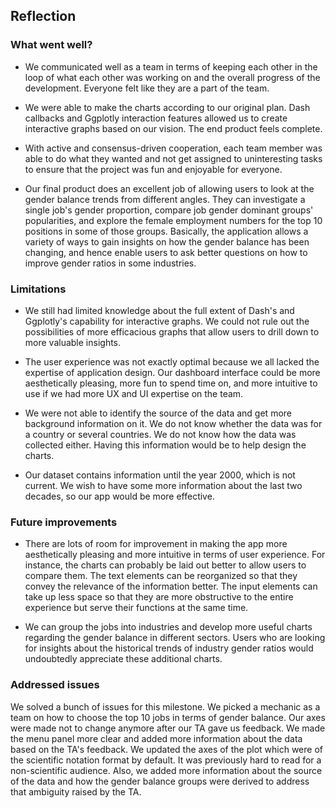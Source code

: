 ## Reflection

### What went well?

- We communicated well as a team in terms of keeping each other in the loop of what each other was working on and the overall progress of the development. Everyone felt like they are a part of the team.

- We were able to make the charts according to our original plan. Dash callbacks and Ggplotly interaction features allowed us to create interactive graphs based on our vision. The end product feels complete.

- With active and consensus-driven cooperation, each team member was able to do what they wanted and not get assigned to uninteresting tasks to ensure that the project was fun and enjoyable for everyone.

- Our final product does an excellent job of allowing users to look at the gender balance trends from different angles. They can investigate a single job's gender proportion, compare job gender dominant groups' popularities, and explore the female employment numbers for the top 10 positions in some of those groups. Basically, the application allows a variety of ways to gain insights on how the gender balance has been changing, and hence enable users to ask better questions on how to improve gender ratios in some industries.

### Limitations

- We still had limited knowledge about the full extent of Dash's and Ggplotly's capability for interactive graphs. We could not rule out the possibilities of more efficacious graphs that allow users to drill down to more valuable insights.    

- The user experience was not exactly optimal because we all lacked the expertise of application design. Our dashboard interface could be more aesthetically pleasing, more fun to spend time on, and more intuitive to use if we had more UX and UI expertise on the team.

- We were not able to identify the source of the data and get more background information on it. We do not know whether the data was for a country or several countries. We do not know how the data was collected either. Having this information would be to help design the charts.

- Our dataset contains information until the year 2000, which is not current. We wish to have some more information about the last two decades, so our app would be more effective.

### Future improvements

- There are lots of room for improvement in making the app more aesthetically pleasing and more intuitive in terms of user experience. For instance, the charts can probably be laid out better to allow users to compare them. The text elements can be reorganized so that they convey the relevance of the information better. The input elements can take up less space so that they are more obstructive to the entire experience but serve their functions at the same time.

- We can group the jobs into industries and develop more useful charts regarding the gender balance in different sectors. Users who are looking for insights about the historical trends of industry gender ratios would undoubtedly appreciate these additional charts.

### Addressed issues

We solved a bunch of issues for this milestone. We picked a mechanic as a team on how to choose the top 10 jobs in terms of gender balance. Our axes were made not to change anymore after our TA gave us feedback. We made the menu panel more clear and added more information about the data based on the TA's feedback. We updated the axes of the plot which were of the scientific notation format by default. It was previously hard to read for a non-scientific audience. Also, we added more information about the source of the data and how the gender balance groups were derived to address that ambiguity raised by the TA.
